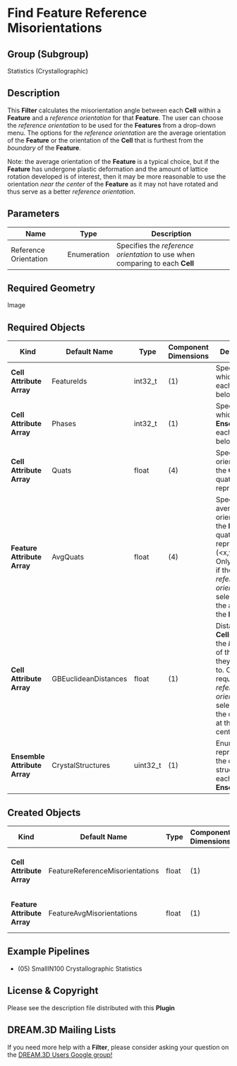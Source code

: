 # Find Feature Reference Misorientations  #


## Group (Subgroup) ##

Statistics (Crystallographic)

## Description ##

This **Filter** calculates the misorientation angle between each **Cell** within a **Feature** and a *reference orientation* for that **Feature**.  The user can choose the *reference orientation* to be used for the **Features** from a drop-down menu.  The options for the *reference orientation* are the average orientation of the **Feature** or the orientation of the **Cell** that is furthest from the *boundary* of the **Feature**.

Note: the average orientation of the **Feature** is a typical choice, but if the **Feature** has undergone plastic deformation and the amount of lattice rotation developed is of interest, then it may be more reasonable to use the orientation *near the center* of the **Feature** as it may not have rotated and thus serve as a better *reference orientation*.

## Parameters ##

| Name | Type | Description |
|------|------| ----------- |
| Reference Orientation | Enumeration | Specifies the *reference orientation* to use when comparing to each **Cell** |

## Required Geometry ##

Image

## Required Objects ##

| Kind | Default Name | Type | Component Dimensions | Description |
|------|--------------|------|----------------------|-------------|
| **Cell Attribute Array** | FeatureIds | int32_t | (1) | Specifies to which **Feature** each **Cell** belongs |
| **Cell Attribute Array**     | Phases            | int32_t | (1) | Specifies to which **Ensemble** each **Cell** belongs |
| **Cell Attribute Array** | Quats | float | (4) | Specifies the orientation of the **Cell** in quaternion representation |
| **Feature Attribute Array** | AvgQuats | float | (4) | Specifies the average orientation of the **Feature** in quaternion representation  (<x,y,z>, w). Only required if the *reference orientation* is selected to be the average of the **Feature** |
| **Cell Attribute Array** | GBEuclideanDistances | float | (1) | Distance the **Cells** are from the *boundary* of the **Feature** they belong to. Only required if the *reference orientation* is selected to be the orientation at the **Feature** centroid  |
| **Ensemble Attribute Array** | CrystalStructures | uint32_t | (1) | Enumeration representing the crystal structure for each **Ensemble** |

## Created Objects ##

| Kind | Default Name | Type | Component Dimensions | Description |
|------|--------------|------|----------------------|-------------|
| **Cell Attribute Array** | FeatureReferenceMisorientations | float | (1) | Misorientation angle (in degrees) between **Cell's** orientation and the reference orientation of the **Feature** that owns that **Cell** |
| **Feature Attribute Array** | FeatureAvgMisorientations | float | (1) | Average of the *FeatureReferenceMisorientation* values for all of the **Cells** that belong to the **Feature** |


## Example Pipelines ##

+ (05) SmallIN100 Crystallographic Statistics

## License & Copyright ##

Please see the description file distributed with this **Plugin**

## DREAM.3D Mailing Lists ##

If you need more help with a **Filter**, please consider asking your question on the [DREAM.3D Users Google group!](https://groups.google.com/forum/?hl=en#!forum/dream3d-users)


